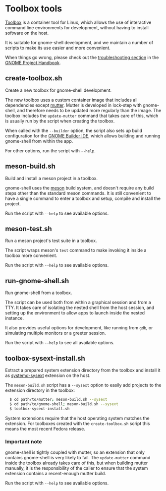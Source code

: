 # Toolbox tools

[Toolbox][toolbox] is a container tool for Linux, which allows the use of
interactive command line environments for development, without having to
install software on the host.

It is suitable for gnome-shell development, and we maintain a number of scripts
to make its use easier and more convenient.

When things go wrong, please check out the [troubleshooting section][troubleshooting] in the [GNOME Project Handbook][handbook].

## create-toolbox.sh
Create a new toolbox for gnome-shell development.

The new toolbox uses a custom container image that includes all dependencies
except [mutter]. Mutter is developed in lock-step with gnome-shell, and
therefore needs to be updated more regularly than the image. The toolbox
includes the `update-mutter` command that takes care of this, which is usually
run by the script when creating the toolbox.

When called with the `--builder` option, the script also sets up build
configuration for the [GNOME Builder IDE][builder], which allows building
and running gnome-shell from within the app.

For other options, run the script with `--help`.

## meson-build.sh

Build and install a meson project in a toolbox.

gnome-shell uses the [meson] build system, and doesn't require any build
steps other than the standard meson commands. It is still convenient to
have a single command to enter a toolbox and setup, compile and install
the project.

Run the script with `--help` to see available options.

## meson-test.sh

Run a meson project's test suite in a toolbox.

The script wraps meson's `test` command to make invoking it inside a
toolbox more convenient.

Run the script with `--help` to see available options.

## run-gnome-shell.sh

Run gnome-shell from a toolbox.

The script can be used both from within a graphical session and from a TTY.
It takes care of isolating the nested shell from the host session, and setting
up the environment to allow apps to launch inside the nested instance.

It also provides useful options for development, like running from `gdb`, or
simulating multiple monitors or a greeter session.

Run the script with `--help` to see all available options.

## toolbox-sysext-install.sh

Extract a prepared system extension directory from the toolbox and
install it as [systemd-sysext] extension on the host.

The `meson-build.sh` script has a `--sysext` option to easily add
projects to the extension directory in the toolbox:

```sh
  $ cd path/to/mutter; meson-build.sh --sysext
  $ cd path/to/gnome-shell; meson-build.sh --sysext
  $ toolbox-sysext-install.sh
```

System extensions require that the host operating system matches
the extension. For toolboxes created with the `create-toolbox.sh`
script this means the most recent Fedora release.

### Important note

gnome-shell is tightly coupled with mutter, so an extension that
only contains gnome-shell is very likely to fail. The `update-mutter`
command inside the toolbox already takes care of this, but when
building mutter manually, it is the responsibility of the caller
to ensure that the system extension contains a recent-enough
mutter build.

Run the script with `--help` to see available options.

[toolbox]: https://containertoolbx.org/
[mutter]: https://gitlab.gnome.org/GNOME/mutter
[builder]: https://apps.gnome.org/Builder/
[meson]: https://mesonbuild.com
[handbook]: https://handbook.gnome.org/
[troubleshooting]: https://handbook.gnome.org/development/toolbx.html#when-things-go-wrong
[systemd-sysext]: https://www.freedesktop.org/software/systemd/man/latest/systemd-sysext.html
